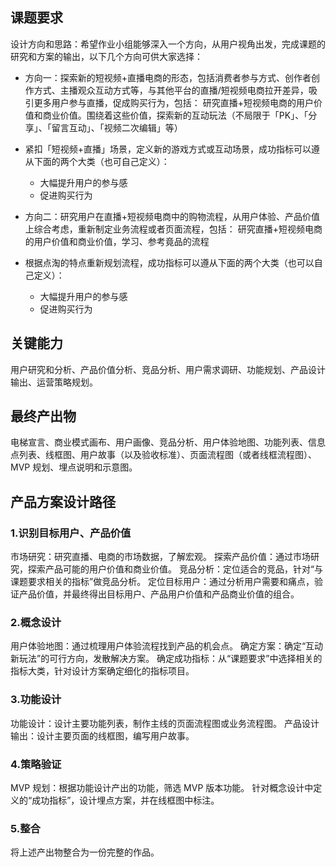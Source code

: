 ## 课题要求

设计方向和思路：希望作业小组能够深入一个方向，从用户视角出发，完成课题的研究和方案的输出，以下几个方向可供大家选择：


-  方向一：探索新的短视频+直播电商的形态，包括消费者参与方式、创作者创作方式、主播观众互动方式等，与其他平台的直播/短视频电商拉开差异，吸引更多用户参与直播，促成购买行为，包括：
研究直播+短视频电商的用户价值和商业价值。围绕着这些价值，探索新的互动玩法（不局限于「PK」、「分享」、「留言互动」、「视频二次编辑」等）

- 紧扣「短视频+直播」场景，定义新的游戏方式或互动场景，成功指标可以遵从下面的两个大类（也可自己定义）：
  - 大幅提升用户的参与感
  - 促进购买行为
  
-  方向二：研究用户在直播+短视频电商中的购物流程，从用户体验、产品价值上综合考虑，重新制定业务流程或者页面流程，包括：
研究直播+短视频电商的用户价值和商业价值，学习、参考竟品的流程

- 根据点淘的特点重新规划流程，成功指标可以遵从下面的两个大类（也可以自己定义）：
  - 大幅提升用户的参与感
  - 促进购买行为

## 关键能力
用户研究和分析、产品价值分析、竞品分析、用户需求调研、功能规划、产品设计输出、运营策略规划。

## 最终产出物
电梯宣言、商业模式画布、用户画像、竞品分析、用户体验地图、功能列表、信息点列表、线框图、用户故事（以及验收标准）、页面流程图（或者线框流程图）、MVP 规划、埋点说明和示意图。

## 产品方案设计路径

### 1.识别目标用户、产品价值
市场研究：研究直播、电商的市场数据，了解宏观。
探索产品价值：通过市场研究，探索产品可能的用户价值和商业价值。
竞品分析：定位适合的竞品，针对“与课题要求相关的指标”做竞品分析。
定位目标用户：通过分析用户需要和痛点，验证产品价值，并最终得出目标用户、产品用户价值和产品商业价值的组合。

### 2.概念设计
用户体验地图：通过梳理用户体验流程找到产品的机会点。
确定方案：确定“互动新玩法”的可行方向，发散解决方案。
确定成功指标：从“课题要求”中选择相关的指标大类，针对设计方案确定细化的指标项目。

### 3.功能设计
功能设计：设计主要功能列表，制作主线的页面流程图或业务流程图。
产品设计输出：设计主要页面的线框图，编写用户故事。

### 4.策略验证
MVP 规划：根据功能设计产出的功能，筛选 MVP 版本功能。
针对概念设计中定义的“成功指标”，设计埋点方案，并在线框图中标注。 

### 5.整合 
将上述产出物整合为一份完整的作品。
